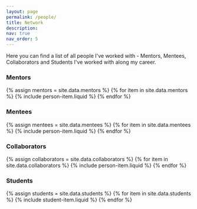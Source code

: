 ```yaml
---
layout: page
permalink: /people/
title: Network
description: 
nav: true
nav_order: 5
---
```

Here you can find a list of all people I've worked with - Mentors, Mentees, Collaborators and Students I've worked with along my career. 

### Mentors
{% assign mentors = site.data.mentors %}
{% for item in site.data.mentors %}
  {% include person-item.liquid %}
{% endfor %}
<br>

### Mentees
{% assign mentees = site.data.mentees %}
{% for item in site.data.mentees %}
  {% include person-item.liquid %}
{% endfor %}
<br>

### Collaborators
{% assign collaborators = site.data.collaborators %}
{% for item in site.data.collaborators %}
  {% include person-item.liquid %}
{% endfor %}
<br>

### Students
{% assign students = site.data.students %}
{% for item in site.data.students %}
  {% include student-item.liquid %}
{% endfor %}
<br>
